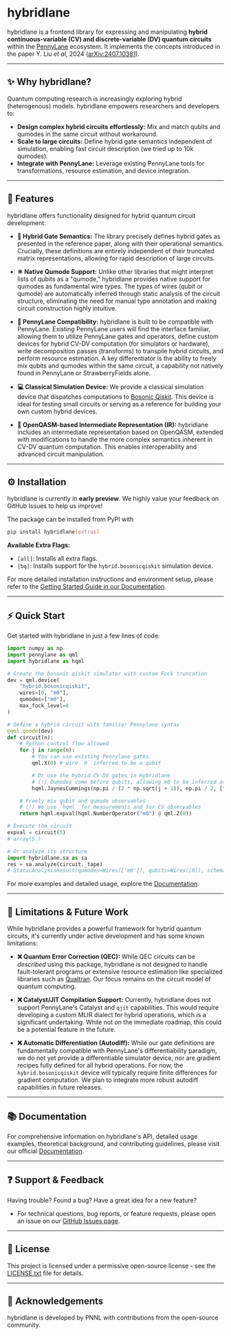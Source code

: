 # hybridlane

<!-- Badges are common for top repos. Add these when your project is ready. -->
<!-- [![PyPI - Version](https://img.shields.io/pypi/v/hybridlane)](https://pypi.org/project/hybridlane/) -->
<!-- [![Build Status](https://img.shields.io/github/actions/workflow/status/pnnl/hybridlane/ci.yml?branch=main)](https://github.com/pnnl/hybridlane/actions/workflows/ci.yml) -->
<!-- [![License](https://img.shields.io/github/license/pnnl/hybridlane)](LICENSE.md) -->

hybridlane is a frontend library for expressing and manipulating **hybrid continuous-variable (CV) and discrete-variable (DV) quantum circuits** within the [PennyLane](https://pennylane.ai/) ecosystem. It implements the concepts introduced in the paper Y. Liu *et al*, 2024 ([arXiv:2407.10381](https://arxiv.org/abs/2407.10381)).

---

## ✨ Why hybridlane?

Quantum computing research is increasingly exploring hybrid (heterogenous) models. hybridlane empowers researchers and developers to:

*   **Design complex hybrid circuits effortlessly:** Mix and match qubits and qumodes in the same circuit without workaround.
*   **Scale to large circuits:** Define hybrid gate semantics independent of simulation, enabling fast circuit description (we tried up to 10k qumodes).
*   **Integrate with PennyLane:** Leverage existing PennyLane tools for transformations, resource estimation, and device integration.

---

## 🚀 Features

hybridlane offers functionality designed for hybrid quantum circuit development:

*   **📃 Hybrid Gate Semantics:**
    The library precisely defines hybrid gates as presented in the reference paper, along with their operational semantics. Crucially, these definitions are entirely independent of their truncated matrix representations, allowing for rapid description of large circuits.

*   **⚛️ Native Qumode Support:**
    Unlike other libraries that might interpret lists of qubits as a "qumode," hybridlane provides native support for qumodes as fundamental wire types. The types of wires (qubit or qumode) are automatically inferred through static analysis of the circuit structure, eliminating the need for manual type annotation and making circuit construction highly intuitive.

*   **🤝 PennyLane Compatibility:**
    hybridlane is built to be compatible with PennyLane. Existing PennyLane users will find the interface familiar, allowing them to utilize PennyLane gates and operators, define custom devices for hybrid CV-DV computation (for simulators or hardware), write decomposition passes (transforms) to transpile hybrid circuits, and perform resource estimation. A key differentiator is the ability to freely mix qubits and qumodes within the same circuit, a capability not natively found in PennyLane or StrawberryFields alone.

*   **💻 Classical Simulation Device:**
    We provide a classical simulation device that dispatches computations to [Bosonic Qiskit](https://github.com/C2QA/bosonic-qiskit). This device is ideal for testing small circuits or serving as a reference for building your own custom hybrid devices.

*   **💾 OpenQASM-based Intermediate Representation (IR):**
    hybridlane includes an intermediate representation based on OpenQASM, extended with modifications to handle the more complex semantics inherent in CV-DV quantum computation. This enables interoperability and advanced circuit manipulation.

---

## ⚙️ Installation

hybridlane is currently in **early preview**. We highly value your feedback on GitHub Issues to help us improve!

The package can be installed from PyPI with

```bash
pip install hybridlane[extras]
```

**Available Extra Flags:**
*   `[all]`: Installs all extra flags.
*   `[bq]`: Installs support for the `hybrid.bosonicqiskit` simulation device.

For more detailed installation instructions and environment setup, please refer to the [Getting Started Guide in our Documentation](docs/source/getting-started.rst).

---

## ⚡ Quick Start

Get started with hybridlane in just a few lines of code:

```python
import numpy as np
import pennylane as qml
import hybridlane as hqml

# Create the bosonic qiskit simulator with custom Fock truncation
dev = qml.device(
    "hybrid.bosonicqiskit",
    wires=[0, "m0"],
    qumodes=["m0"],
    max_fock_level=8
)

# Define a hybrid circuit with familiar Pennylane syntax
@qml.qnode(dev)
def circuit(n):
    # Python control flow allowed
    for j in range(n):
        # You can use existing Pennylane gates.
        qml.X(0) # wire `0` inferred to be a qubit

        # Or use the hybrid CV-DV gates in Hybridlane
        # (!) Qumodes come before qubits, allowing m0 to be inferred as a qumode
        hqml.JaynesCummings(np.pi / (2 * np.sqrt(j + 1)), np.pi / 2, ["m0", 0])

    # Freely mix qubit and qumode observables
    # (!) We use `hqml` for measurements and for CV observables
    return hqml.expval(hqml.NumberOperator("m0") @ qml.Z(0))

# Execute the circuit
expval = circuit(5)
# array(5.)

# Or analyze its structure
import hybridlane.sa as sa
res = sa.analyze(circuit._tape)
# StaticAnalysisResult(qumodes=Wires(['m0']), qubits=Wires([0]), schemas=[<hybridlane.sa.base.BasisSchema object at 0x7f504673a090>], wire_order=Wires([0, 'm0']))
```

For more examples and detailed usage, explore the [Documentation](docs/source/index.rst).

---

## 🚧 Limitations & Future Work

While hybridlane provides a powerful framework for hybrid quantum circuits, it's currently under active development and has some known limitations:

*   **❌ Quantum Error Correction (QEC):**
    While QEC circuits can be *described* using this package, hybridlane is not designed to handle fault-tolerant programs or extensive resource estimation like specialized libraries such as [Qualtran](https://github.com/quantumlib/Qualtran). Our focus remains on the circuit model of quantum computing.

*   **❌ Catalyst/JIT Compilation Support:**
    Currently, hybridlane does not support PennyLane's Catalyst and `qjit` capabilities. This would require developing a custom MLIR dialect for hybrid operations, which is a significant undertaking. While not on the immediate roadmap, this could be a potential feature in the future.

*   **❌ Automatic Differentiation (Autodiff):**
    While our gate definitions are fundamentally compatible with PennyLane's differentiability paradigm, we do not yet provide a differentiable simulator device, nor are gradient recipes fully defined for all hybrid operations. For now, the `hybrid.bosonicqiskit` device will typically require finite differences for gradient computation. We plan to integrate more robust autodiff capabilities in future releases.

---

## 📚 Documentation

For comprehensive information on hybridlane's API, detailed usage examples, theoretical background, and contributing guidelines, please visit our official [Documentation](docs/source/index.rst).

---

## ❓ Support & Feedback

Having trouble? Found a bug? Have a great idea for a new feature?

*   For technical questions, bug reports, or feature requests, please open an issue on our [GitHub Issues page](https://github.com/pnnl/hybridlane/issues).

---

## 📜 License

This project is licensed under a permissive open-source license - see the [LICENSE.txt](LICENSE.txt) file for details.

---

## 🙏 Acknowledgements

hybridlane is developed by PNNL with contributions from the open-source community.
